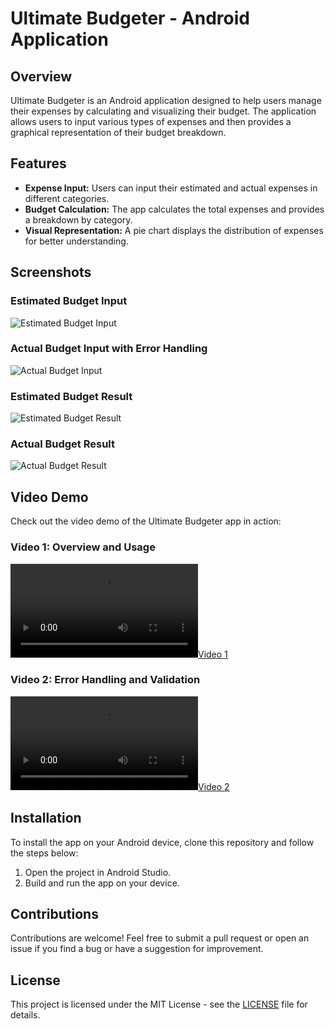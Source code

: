 # Ultimate Budgeter - Android Application

## Overview

Ultimate Budgeter is an Android application designed to help users manage their expenses by calculating and visualizing their budget. The application allows users to input various types of expenses and then provides a graphical representation of their budget breakdown.

## Features

- **Expense Input:** Users can input their estimated and actual expenses in different categories.
- **Budget Calculation:** The app calculates the total expenses and provides a breakdown by category.
- **Visual Representation:** A pie chart displays the distribution of expenses for better understanding.

## Screenshots

### Estimated Budget Input
![Estimated Budget Input](doc/estimated.png)

### Actual Budget Input with Error Handling
![Actual Budget Input](doc/actual_error.png)

### Estimated Budget Result
![Estimated Budget Result](doc/estimated.png)

### Actual Budget Result
![Actual Budget Result](doc/actual1.png)

## Video Demo

Check out the video demo of the Ultimate Budgeter app in action:

### Video 1: Overview and Usage
[![Video 1](doc/uni_dramer.mov)](doc/uni_dramer.mov)

### Video 2: Error Handling and Validation
[![Video 2](doc/uni_dramer.mov)](doc/uni_dramer.mov)

## Installation

To install the app on your Android device, clone this repository and follow the steps below:

1. Open the project in Android Studio.
2. Build and run the app on your device.

## Contributions

Contributions are welcome! Feel free to submit a pull request or open an issue if you find a bug or have a suggestion for improvement.

## License

This project is licensed under the MIT License - see the [LICENSE](LICENSE) file for details.
